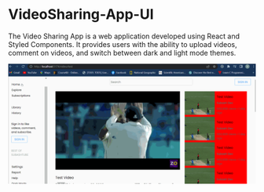 # VideoSharing-App-UI
The Video Sharing App is a web application developed using React and Styled Components. It provides users with the ability to upload videos, comment on videos, and switch between dark and light mode themes.

<img src="/client/videosharing.gif">
